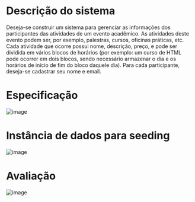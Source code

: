 # Descrição do sistema
Deseja-se construir um sistema para gerenciar as informações dos participantes das atividades de um
evento acadêmico. As atividades deste evento podem ser, por exemplo, palestras, cursos, oficinas
práticas, etc. Cada atividade que ocorre possui nome, descrição, preço, e pode ser dividida em vários
blocos de horários (por exemplo: um curso de HTML pode ocorrer em dois blocos, sendo necessário
armazenar o dia e os horários de início de fim do bloco daquele dia). Para cada participante, deseja-se
cadastrar seu nome e email.

# Especificação
![image](https://github.com/user-attachments/assets/2a30df03-9c2f-4a6e-af9d-a080a46b091b)

# Instância de dados para seeding
![image](https://github.com/user-attachments/assets/a8d55778-a6bc-4ef2-9956-710a7b05cda4)

# Avaliação
![image](https://github.com/user-attachments/assets/a8d71ce3-abcb-4245-afd3-2ea6c54a6eea)
